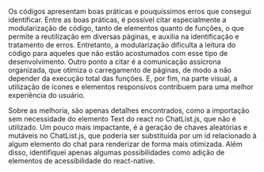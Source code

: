 Os códigos apresentam boas práticas e pouquíssimos erros que consegui identificar. Entre as boas práticas, é possível citar especialmente a modularização de código, tanto de elementos quanto de funções, o que permite a reutilização em diversas páginas, e auxilia na identificação e tratamento de erros. Entretanto, a modularização dificulta a leitura do código para aqueles que não estão acostumados com esse tipo de desenvolvimento. Outro ponto a citar é a comunicação assícrona organizada, que otimiza o carregamento de páginas, de modo a não depender da execução total das funções. E, por fim, na parte visual, a utilização de ícones e elementos responsivos contribuem para uma melhor experiência do usuário.

Sobre as melhoria, são apenas detalhes encontrados, como a importação sem necessidade do elemento Text do react no ChatList.js, que não é utilizado. Um pouco mais impactante, é a geração de chaves aleatórias e mutáveis no ChatList.js, que poderia ser substituída por um id relacionado à algum elemento do chat para renderizar de forma mais otimizada. Além disso, identifiquei apenas algumas possibilidades como adição de elementos de acessibilidade do react-native.
